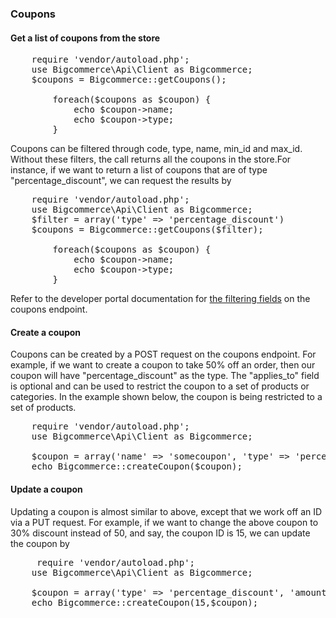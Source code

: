 ### Coupons

#### Get a list of coupons from the store

<pre>
    require 'vendor/autoload.php';
    use Bigcommerce\Api\Client as Bigcommerce;
    $coupons = Bigcommerce::getCoupons();

        foreach($coupons as $coupon) {
            echo $coupon->name;
            echo $coupon->type;
        }
</pre>


Coupons can be filtered through code, type, name, min_id and max_id. Without these filters, the call returns all the coupons in the store.For instance, if we want to return a list of coupons that are of type "percentage_discount", we can request the results by

<pre>
    require 'vendor/autoload.php';
    use Bigcommerce\Api\Client as Bigcommerce;
    $filter = array('type' => 'percentage_discount')
    $coupons = Bigcommerce::getCoupons($filter);
    
        foreach($coupons as $coupon) {
            echo $coupon->name;
            echo $coupon->type;
        }
</pre>

Refer to the developer portal documentation for <a href="http://developer.bigcommerce.com/api/coupons#get-couponsjson">the filtering fields</a> on the coupons endpoint.

#### Create a coupon
Coupons can be created by a POST request on the coupons endpoint. For example, if we want to create a coupon to take 50% off an order, then our coupon will have "percentage_discount" as the type. The "applies_to" field is optional and can be used to restrict the coupon to a set of products or categories. In the example shown below, the coupon is being restricted to a set of products.

<pre>
    require 'vendor/autoload.php';
    use Bigcommerce\Api\Client as Bigcommerce;

    $coupon = array('name' => 'somecoupon', 'type' => 'percentage_discount', 'amount' => '50.0', 'code' => '50off', 'enabled' => true, 'applies_to' => array('entity' => 'products', 'ids' => array(32)));
    echo Bigcommerce::createCoupon($coupon);
</pre>

#### Update a coupon
Updating a coupon is almost similar to above, except that we work off an ID via a PUT request. For example, if we want to change the above coupon to 30% discount instead of 50, and say, the coupon ID is 15, we can update the coupon by 

<pre>
     require 'vendor/autoload.php';
    use Bigcommerce\Api\Client as Bigcommerce;

    $coupon = array('type' => 'percentage_discount', 'amount' => '30.0', 'code' => '50off');
    echo Bigcommerce::createCoupon(15,$coupon);
</pre>
